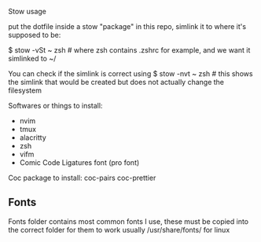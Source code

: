 Stow usage




put the dotfile inside a stow "package" in this repo,
simlink it to where it's supposed to be:

$ stow -vSt ~ zsh     # where zsh contains .zshrc for example, and we want it simlinked to ~/


You can check if the simlink is correct using
$ stow -nvt ~ zsh     # this shows the simlink that would be created but does not actually change the filesystem




Softwares or things to install:

- nvim
- tmux
- alacritty
- zsh
- vifm
- Comic Code Ligatures font (pro font)


Coc package to install:
coc-pairs
coc-prettier


## Fonts
Fonts folder contains most common fonts I use, these must be copied into the correct folder for them to work
usually /usr/share/fonts/ for linux

